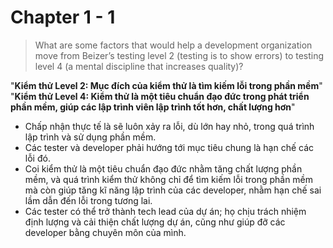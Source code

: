 # Chapter 1 - 1

> What are some factors that would help a development organization move from Beizer’s testing level 2 (testing is to show errors) to testing level 4 (a mental discipline that increases quality)?

"**Kiểm thử Level 2: Mục đích của kiểm thử là tìm kiếm lỗi trong phần mềm**"
"**Kiểm thử Level 4: Kiểm thử là một tiêu chuẩn đạo đức trong phát triển phần mềm, giúp các lập trình viên lập trình tốt hơn, chất lượng hơn**"

* Chấp nhận thực tế là sẽ luôn xảy ra lỗi, dù lớn hay nhỏ, trong quá trình lập trình và sử dụng phần mềm.
* Các tester và developer phải hướng tới mục tiêu chung là hạn chế các lỗi đó.
* Coi kiểm thử là một tiêu chuẩn đạo đức nhằm tăng chất lượng phần mềm, và quá trình kiểm thử không chỉ để tìm kiếm lỗi trong phần mềm mà còn giúp tăng kĩ năng lập trình của các developer, nhằm hạn chế sai lầm dẫn đến lỗi trong tương lai.
* Các tester có thể trở thành tech lead của dự án; họ chịu trách nhiệm định lượng và cải thiện chất lượng dự án, cũng như giúp đỡ các developer bằng chuyên môn của mình.
